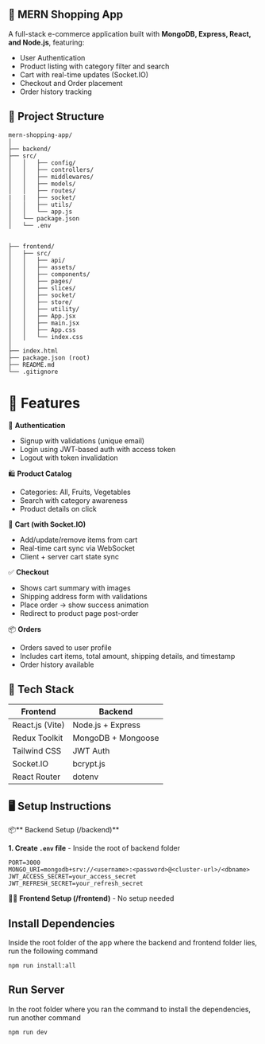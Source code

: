 ## 🛒 MERN Shopping App
A full-stack e-commerce application built with **MongoDB, Express, React, and Node.js**, featuring:
- User Authentication
- Product listing with category filter and search
- Cart with real-time updates (Socket.IO)
- Checkout and Order placement
- Order history tracking

## 📁 Project Structure
```
mern-shopping-app/
│
├── backend/
├── src/
│   │   ├── config/
│   │   ├── controllers/
│   │   ├── middlewares/
│   │   ├── models/
│   │   ├── routes/
|   |   ├── socket/
│   │   ├── utils/
│   │   └── app.js
│   └── package.json
│   └── .env


├── frontend/
│   ├── src/
│   │   ├── api/
│   │   ├── assets/
│   │   ├── components/
│   │   ├── pages/
│   │   ├── slices/
│   │   ├── socket/
│   │   ├── store/
│   │   ├── utility/
│   │   ├── App.jsx
│   │   ├── main.jsx
│   │   ├── App.css
│   │   └── index.css
│
├── index.html
├── package.json (root)
├── README.md
└── .gitignore
```
# 🚀 Features

🔐 **Authentication**
- Signup with validations (unique email)
- Login using JWT-based auth with access token
- Logout with token invalidation

🛍️ **Product Catalog**
- Categories: All, Fruits, Vegetables
- Search with category awareness
- Product details on click

🛒 **Cart (with Socket.IO)**
- Add/update/remove items from cart
- Real-time cart sync via WebSocket
- Client + server cart state sync

✅ **Checkout**
- Shows cart summary with images
- Shipping address form with validations
- Place order → show success animation
- Redirect to product page post-order

📦 **Orders**
- Orders saved to user profile
- Includes cart items, total amount, shipping details, and timestamp
- Order history available

## 🔧 Tech Stack

| Frontend        | Backend            |
| --------------- | ------------------ |
| React.js (Vite) | Node.js + Express  |
| Redux Toolkit   | MongoDB + Mongoose |
| Tailwind CSS    | JWT Auth           |
| Socket.IO       | bcrypt.js          |
| React Router    | dotenv             |


## 🖥️ Setup Instructions

📦** Backend Setup (/backend)**

**1. Create ```.env``` file** - Inside the root of backend folder
```
PORT=3000
MONGO_URI=mongodb+srv://<username>:<password>@<cluster-url>/<dbname>
JWT_ACCESS_SECRET=your_access_secret
JWT_REFRESH_SECRET=your_refresh_secret
```
🧑‍🎨 **Frontend Setup (/frontend)** - No setup needed

## Install Dependencies
Inside the root folder of the app where the backend and frontend folder lies, run the following command
```
npm run install:all
```

## Run Server
In the root folder where you ran the command to install the dependencies, run another command
```
npm run dev
```






















